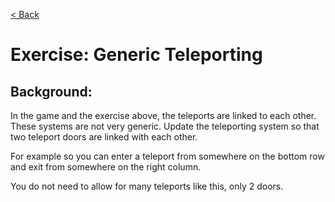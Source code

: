 [< Back](../README.md)

# Exercise: Generic Teleporting

## Background:

In the game and the exercise above, the teleports are linked to each other. These systems are not very generic. Update
the teleporting system so that two teleport doors are linked with each other.

For example so you can enter a teleport from somewhere on the bottom row and exit from somewhere on the right column.

You do not need to allow for many teleports like this, only 2 doors.
